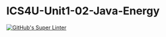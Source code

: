 # ICS4U-Unit1-02-Java-Energy
[![GitHub's Super Linter](https://github.com/mr-coxall/ICS4U-Unit1-02-Java-Energy/workflows/GitHub's%20Super%20Linter/badge.svg)](https://github.com/mr-coxall/ICS4U-Unit1-02-Java-Energy/actions)
